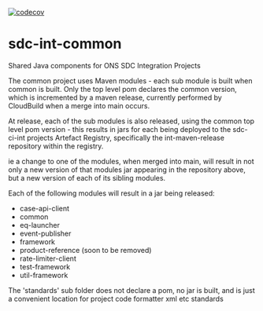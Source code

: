 [![codecov](https://codecov.io/gh/ONSdigital/sdc-int-common/branch/main/graph/badge.svg?token=xYzugQUBNg)](https://codecov.io/gh/ONSdigital/sdc-int-common)

# sdc-int-common
Shared Java components for ONS SDC Integration Projects

The common project uses Maven modules - each sub module is built when common is built.
Only the top level pom declares the common version, which is incremented by a maven release, currently performed
by CloudBuild when a merge into main occurs.

At release, each of the sub modules is also released, using the common top level pom version - this results in jars for each being deployed to
the sdc-ci-int projects Artefact Registry, specifically the int-maven-release repository within the registry.

ie a change to one of the modules, when merged into main, will result in not only a new version of that modules jar appearing in the 
repository above, but a new version of each of its sibling modules.

Each of the following modules will result in a jar being released:

- case-api-client
- common
- eq-launcher
- event-publisher
- framework
- product-reference (soon to be removed)
- rate-limiter-client
- test-framework
- util-framework

The 'standards' sub folder does not declare a pom, no jar is built, and is just a convenient location for project code formatter xml etc
standards
  
